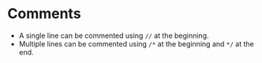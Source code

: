 # Comments

* A single line can be commented using `//` at the beginning.
* Multiple lines can be commented using `/*` at the beginning and `*/` at the end.